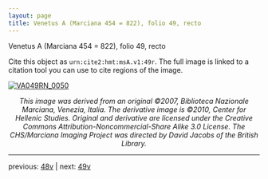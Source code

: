 ```yaml
---
layout: page
title: Venetus A (Marciana 454 = 822), folio 49, recto
---
```


Venetus A (Marciana 454 = 822), folio 49, recto

Cite this object as `urn:cite2:hmt:msA.v1:49r`.  The full image is linked to a citation tool you can use to cite regions of the image.

[![VA049RN_0050](http://www.homermultitext.org/iipsrv?IIIF=/project/homer/pyramidal/deepzoom/hmt/vaimg/2017a/VA049RN_0050.tif/full/800,/0/default.jpg)](http://www.homermultitext.org/ict2/?urn=urn:cite2:hmt:vaimg.2017a:VA049RN_0050) 

<p style="text-align: center; font-style: italic;">This image was derived from an original ©2007, Biblioteca Nazionale Marciana, Venezia, Italia. The derivative image is ©2010, Center for Hellenic Studies. Original and derivative are licensed under the Creative Commons Attribution-Noncommercial-Share Alike 3.0 License. The CHS/Marciana Imaging Project was directed by David Jacobs of the British Library.</p>

---

previous: [48v](../48v/) | next: [49v](../49v/)